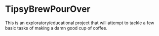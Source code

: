 # TipsyBrewPourOver
This is an exploratory/educational project that will attempt to tackle a few basic tasks of making a damn good cup of coffee.
